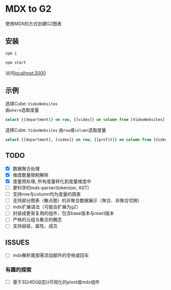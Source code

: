 # MDX to G2
使用MDX的方式创建G2图表

## 安装
```bash
npm i

npm start
```
访问[localhost:3000](http://localhost:3000)

## 示例
选择Cube: `VideoWebsites`<br>
由`where`选取度量
```sql
select {[department]} on row, {[video]} on column from [VideoWebsites] where {[profit], [count]}
```

选择Cube: `VideoWebsites`
由`row`或`column`选取度量
```sql
select {[department], [video]} on row, {[profit]} on column from [VideoWebsites]
```

## TODO
+ [x] 数据聚合处理
+ [x] 维度数量限制解除
+ [x] 度量预处理, 所有度量转化到度量维度中
+ [ ] 更科学的mdx-parser(tokenizer, AST)
+ [ ] 支持row与column均为度量的图表
+ [ ] 支持部分图表（散点图）的非聚合数据展示（聚合、非聚合切换）
+ [ ] mdx扩展语法（可能会扩展为g2）
+ [ ] 封装成更易复用的组件，包含base版本与react版本
+ [ ] 严格的元组与集合的概念
+ [ ] 支持层级，属性，成员

## ISSUES
+ [ ] mdx解析尾部需添加额外的空格或回车
### 有趣的探索
+ [ ] 基于3D/4D(动态))可视化的pivot或mdx组件